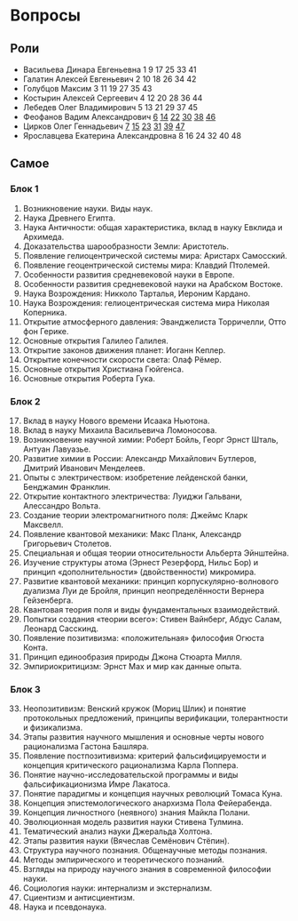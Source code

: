 # Вопросы

## Роли

- Васильева Динара Евгеньевна 1 9 17 25 33 41
- Галатин Алексей Евгеньевич 2 10 18 26 34 42
- Голубцов Максим 3 11 19 27 35 43
- Костырин Алексей Сергеевич 4 12 20 28 36 44 
- Лебедев Олег Владимирович 5 13 21 29 37 45
- Феофанов Вадим Александрович [6](answers/6.md) [14](answers/14.md) [22](answers/22.md) [30](answers/30.md) [38](answers/38.md) [46](answers/46.md)
- Цирков Олег Геннадьевич [7](answers/7.md) [15](answers/15.md) [23](answers/23.md) [31](answers/31.md) [39](answers/39.md) [47](answers/47.md)
- Ярославцева Екатерина Александровна 8 16 24 32 40 48

## Самое

### Блок 1
1. Возникновение науки. Виды наук.
2. Наука Древнего Египта.
3. Наука Античности: общая характеристика, вклад в науку Евклида и Архимеда.
4. Доказательства шарообразности Земли: Аристотель.
5. Появление гелиоцентрической системы мира: Аристарх Самосский.
6. Появление геоцентрической системы мира: Клавдий Птолемей.
7. Особенности развития средневековой науки в Европе.
8. Особенности развития средневековой науки на Арабском Востоке.
9. Наука Возрождения: Никколо Тарталья, Иероним Кардано.
10. Наука Возрождения: гелиоцентрическая система мира Николая Коперника.
11. Открытие атмосферного давления: Эванджелиста Торричелли, Отто фон Герике.
12. Основные открытия Галилео Галилея.
13. Открытие законов движения планет: Иоганн Кеплер.
14. Открытие конечности скорости света: Олаф Рёмер.
15. Основные открытия Христиана Гюйгенса.
16. Основные открытия Роберта Гука.
### Блок 2
17. Вклад в науку Нового времени Исаака Ньютона.
18. Вклад в науку Михаила Васильевича Ломоносова.
19. Возникновение научной химии: Роберт Бойль, Георг Эрнст Шталь, Антуан Лавуазье.
20. Развитие химии в России: Александр Михайлович Бутлеров, Дмитрий Иванович Менделеев.
21. Опыты с электричеством: изобретение лейденской банки, Бенджамин Франклин.
22. Открытие контактного электричества: Луиджи Гальвани, Алессандро Вольта.
23. Создание теории электромагнитного поля: Джеймс Кларк Максвелл.
24. Появление квантовой механики: Макс Планк, Александр Григорьевич Столетов.
25. Специальная и общая теории относительности Альберта Эйнштейна.
26. Изучение структуры атома (Эрнест Резерфорд, Нильс Бор) и принцип «дополнительности» (двойственности) микромира.
27. Развитие квантовой механики: принцип корпускулярно-волнового дуализма Луи де Бройля, принцип неопределённости Вернера Гейзенберга.
28. Квантовая теория поля и виды фундаментальных взаимодействий.
29. Попытки создания «теории всего»: Стивен Вайнберг, Абдус Салам, Леонард Сасскинд.
30. Появление позитивизма: «положительная» философия Огюста Конта.
31. Принцип единообразия природы Джона Стюарта Милля.
32. Эмпириокритицизм: Эрнст Мах и мир как данные опыта.
### Блок 3
33. Неопозитивизм: Венский кружок (Мориц Шлик) и понятие протокольных предложений, принципы верификации, толерантности и физикализма.
34. Этапы развития научного мышления и основные черты нового рационализма Гастона Башляра.
35. Появление постпозитивизма: критерий фальсифицируемости и концепция критического рационализма Карла Поппера.
36. Понятие научно-исследовательской программы и виды фальсификационизма Имре Лакатоса.
37. Понятие парадигмы и концепция научных революций Томаса Куна.
38. Концепция эпистемологического анархизма Пола Фейерабенда.
39. Концепция личностного (неявного) знания Майкла Полани.
40. Эволюционная модель развития науки Стивена Тулмина.
41. Тематический анализ науки Джеральда Холтона.
42. Этапы развития науки (Вячеслав Семёнович Стёпин).
43. Структура научного познания. Общенаучные методы познания.
44. Методы эмпирического и теоретического познаний.
45. Взгляды на природу научного знания в современной философии науки.
46. Социология науки: интернализм и экстернализм.
47. Сциентизм и антисциентизм.
48. Наука и псевдонаука.

